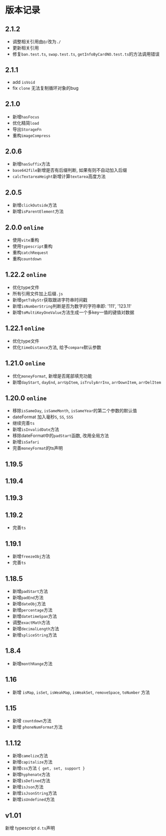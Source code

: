 # 版本记录

## 2.1.2

- 调整相关引用由`@/`改为`./`
- 更新相关引用
- 修复`ban.test.ts`, `swap.test.ts`, `getInfoByCardNO.test.ts`的方法调用错误

## 2.1.1

- add `isVoid`
- fix `clone` 无法复制循环对象的bug

## 2.1.0

- 新增`hasFocus`
- 优化精简`load`
- 导出`StorageFn`
- 重构`imageCompress`

## 2.0.6

- 新增`hasSuffix`方法
- `base642file`新增是否有后缀判断, 如果有则不自动加入后缀
- `calcTextareaHeight`新增计算`textarea`高度方法

## 2.0.5

- 新增`clickOutside`方法
- 新增`isParentElement`方法

## 2.0.0 `online`

- 使用`vite`重构
- 使用`typescript`重构
- 重构`catchRequest`
- 重构`countdown`

## 1.22.2 `online`

- 优化type文件
- 所有引用文件加上后缀`.js`
- 新增`getTsByStr`获取跟进字符串时间戳
- 新增`isNumberString`判断是否为数字的字符串即: '111', '123.11'
- 新增`toMultiKeyOneValue`方法生成一个多key一值的键值对数据

## 1.22.1 `online`

- 优化type文件
- 优化`timeDistance`方法, 给予`compare`默认参数

## 1.21.0 `online`

- 优化`moneyFormat`, 新增是否尾部填充功能
- 新增`dayStart`, `dayEnd`, `arrUpItem`, `isTrulyArrInx`, `arrDownItem`, `arrDelItem`

## 1.20.0 `online`

- 移除`isSameDay`, `isSameMonth`, `isSameYear`的第二个参数的默认值
- dateFormat 加入毫秒`S`, `SS`, `SSS`
- 继续完善`ts`
- 新增`isInvalidDate`方法
- 移除dateFormat中的`padStart`函数, 改用全局方法
- 新增`isSafari`
- 完善`moneyFormat`的ts声明

## 1.19.5
## 1.19.4
## 1.19.3
## 1.19.2

- 完善`ts`

## 1.19.1

- 新增`freezeObj`方法
- 完善`ts`

## 1.18.5

- 新增`padStart`方法
- 新增`padEnd`方法
- 新增`dateObj`方法
- 新增`percentage`方法
- 新增`datetimeSpan`方法
- 调整`exactMath`方法
- 新增`decimalLength`方法
- 新增`spliceString`方法

## 1.8.4

- 新增`monthRange`方法

## 1.16

- 新增 `isMap`, `isSet`, `isWeakMap`, `isWeakSet`, `removeSpace`, `toNumber` 方法

## 1.15

- 新增 `countdown`方法
- 新增 `phoneNumFormat`方法

## 1.1.12

- 新增`camelize`方法
- 新增`capitalize`方法
- 新增`css`方法 `{ get, set, support }`
- 新增`hyphenate`方法
- 新增`isDefined`方法
- 新增`isJson`方法
- 新增`isJsonString`方法
- 新增`isUndefined`方法

## v1.01

新增 typescript `d.ts`声明

